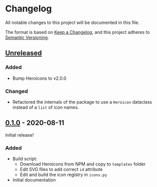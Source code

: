 # Changelog

All notable changes to this project will be documented in this file.

The format is based on [Keep a Changelog](https://keepachangelog.com/en/1.0.0/),
and this project adheres to [Semantic Versioning](https://semver.org/spec/v2.0.0.html).

## [Unreleased]

### Added

- Bump Heroicons to v2.0.0

### Changed

- Refactored the internals of the package to use a `Heroicon` dataclass instead of a `list`
  of icon names.

## [0.1.0] - 2020-08-11

Initial release!

### Added

- Build script:
  - Download Heroicons from NPM and copy to `templates` folder
  - Edit SVG files to add correct `id` attribute
  - Edit and build the icon registry in `icons.py`
- Initial documentation

[unreleased]: https://github.com/joshuadavidthomas/wagtail-heroicons/compare/v0.1.0...HEAD
[0.1.0]: https://github.com/joshuadavidthomas/wagtail-heroicons/releases/tag/v0.1.0
